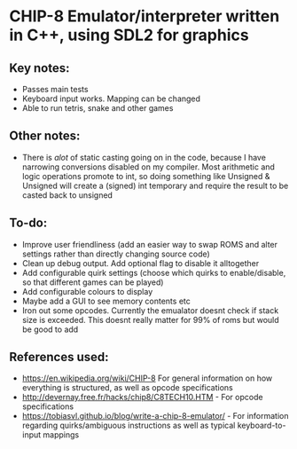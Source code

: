 # CHIP-8 Emulator/interpreter written in C++, using SDL2 for graphics

## Key notes:
- Passes main tests
- Keyboard input works. Mapping can be changed
- Able to run tetris, snake and other games

## Other notes:
- There is *alot* of static casting going on in the code, because I have narrowing conversions disabled on my compiler. Most arithmetic and logic operations promote to int, so doing something like Unsigned & Unsigned will create a (signed) int temporary and require the result to be casted back to unsigned

## To-do:
- Improve user friendliness (add an easier way to swap ROMS and alter settings rather than directly changing source code)
- Clean up debug output. Add optional flag to disable it alltogether
- Add configurable quirk settings (choose which quirks to enable/disable, so that different games can be played)
- Add configurable colours to display
- Maybe add a GUI to see memory contents etc
- Iron out some opcodes. Currently the emualator doesnt check if stack size is exceeded. This doesnt really matter for 99% of roms but would be good to add

## References used:
- https://en.wikipedia.org/wiki/CHIP-8 For general information on how everything is structured, as well as opcode specifications
- http://devernay.free.fr/hacks/chip8/C8TECH10.HTM - For opcode specifications
- https://tobiasvl.github.io/blog/write-a-chip-8-emulator/ - For information regarding quirks/ambiguous instructions as well as typical keyboard-to-input mappings
